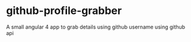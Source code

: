 # github-profile-grabber
A small angular 4 app to grab details using github username using github api
